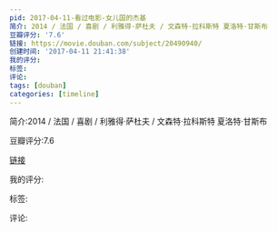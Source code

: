 ```yaml
---
pid: 2017-04-11-看过电影-女儿国的杰基
简介: 2014 / 法国 / 喜剧 / 利雅得·萨杜夫 / 文森特·拉科斯特 夏洛特·甘斯布
豆瓣评分: '7.6'
链接: https://movie.douban.com/subject/20490940/
创建时间: '2017-04-11 21:41:38'
我的评分:
标签:
评论:
tags: [douban]
categories: [timeline]
---
```

简介:2014 / 法国 / 喜剧 / 利雅得·萨杜夫 / 文森特·拉科斯特 夏洛特·甘斯布

豆瓣评分:7.6

[链接](https://movie.douban.com/subject/20490940/)

我的评分:

标签:

评论:

